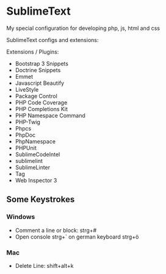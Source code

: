 SublimeText
===========

My special configuration for developing php, js, html and css

SublimeText configs and extensions:

Extensions / Plugins:

- Bootstrap 3 Snippets
- Doctrine Snippets
- Emmet
- Javascript Beautify
- LiveStyle
- Package Control
- PHP Code Coverage
- PHP Completions Kit
- PHP Namespace Command
- PHP-Twig
- Phpcs
- PhpDoc
- PhpNamespace
- PHPUnit
- SublimeCodeIntel
- sublimelint
- SublimeLinter
- Tag
- Web Inspector 3

## Some Keystrokes

### Windows
- Comment a line or block: strg+#
- Open console strg+` on german keyboard strg+ö

### Mac
- Delete Line: shift+alt+k
